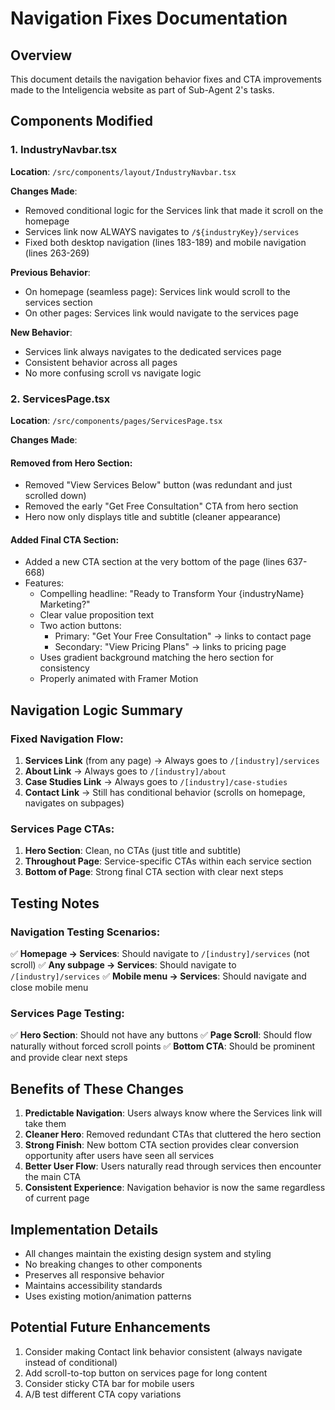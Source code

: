# Navigation Fixes Documentation

## Overview
This document details the navigation behavior fixes and CTA improvements made to the Inteligencia website as part of Sub-Agent 2's tasks.

## Components Modified

### 1. IndustryNavbar.tsx
**Location**: `/src/components/layout/IndustryNavbar.tsx`

**Changes Made**:
- Removed conditional logic for the Services link that made it scroll on the homepage
- Services link now ALWAYS navigates to `/${industryKey}/services`
- Fixed both desktop navigation (lines 183-189) and mobile navigation (lines 263-269)

**Previous Behavior**:
- On homepage (seamless page): Services link would scroll to the services section
- On other pages: Services link would navigate to the services page

**New Behavior**:
- Services link always navigates to the dedicated services page
- Consistent behavior across all pages
- No more confusing scroll vs navigate logic

### 2. ServicesPage.tsx
**Location**: `/src/components/pages/ServicesPage.tsx`

**Changes Made**:

#### Removed from Hero Section:
- Removed "View Services Below" button (was redundant and just scrolled down)
- Removed the early "Get Free Consultation" CTA from hero section
- Hero now only displays title and subtitle (cleaner appearance)

#### Added Final CTA Section:
- Added a new CTA section at the very bottom of the page (lines 637-668)
- Features:
  - Compelling headline: "Ready to Transform Your {industryName} Marketing?"
  - Clear value proposition text
  - Two action buttons:
    - Primary: "Get Your Free Consultation" → links to contact page
    - Secondary: "View Pricing Plans" → links to pricing page
  - Uses gradient background matching the hero section for consistency
  - Properly animated with Framer Motion

## Navigation Logic Summary

### Fixed Navigation Flow:
1. **Services Link** (from any page) → Always goes to `/[industry]/services`
2. **About Link** → Always goes to `/[industry]/about`
3. **Case Studies Link** → Always goes to `/[industry]/case-studies`
4. **Contact Link** → Still has conditional behavior (scrolls on homepage, navigates on subpages)

### Services Page CTAs:
1. **Hero Section**: Clean, no CTAs (just title and subtitle)
2. **Throughout Page**: Service-specific CTAs within each service section
3. **Bottom of Page**: Strong final CTA section with clear next steps

## Testing Notes

### Navigation Testing Scenarios:
✅ **Homepage → Services**: Should navigate to `/[industry]/services` (not scroll)
✅ **Any subpage → Services**: Should navigate to `/[industry]/services`
✅ **Mobile menu → Services**: Should navigate and close mobile menu

### Services Page Testing:
✅ **Hero Section**: Should not have any buttons
✅ **Page Scroll**: Should flow naturally without forced scroll points
✅ **Bottom CTA**: Should be prominent and provide clear next steps

## Benefits of These Changes

1. **Predictable Navigation**: Users always know where the Services link will take them
2. **Cleaner Hero**: Removed redundant CTAs that cluttered the hero section
3. **Strong Finish**: New bottom CTA section provides clear conversion opportunity after users have seen all services
4. **Better User Flow**: Users naturally read through services then encounter the main CTA
5. **Consistent Experience**: Navigation behavior is now the same regardless of current page

## Implementation Details

- All changes maintain the existing design system and styling
- No breaking changes to other components
- Preserves all responsive behavior
- Maintains accessibility standards
- Uses existing motion/animation patterns

## Potential Future Enhancements

1. Consider making Contact link behavior consistent (always navigate instead of conditional)
2. Add scroll-to-top button on services page for long content
3. Consider sticky CTA bar for mobile users
4. A/B test different CTA copy variations